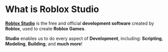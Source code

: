 # What is Roblox Studio

[**Roblox Studio**](https://www.roblox.com/create) is the free and official **development software** created by **Roblox**, used to create **Roblox Games**.

**Studio** enables us to do every aspect of **Development**, including: **Scripting**, **Modeling**, **Building**, and **much more**!
